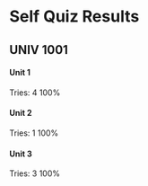 # Self Quiz Results
## UNIV 1001

#### Unit 1
Tries: 4
100%

#### Unit 2
Tries: 1
100%

#### Unit 3
Tries: 3
100%